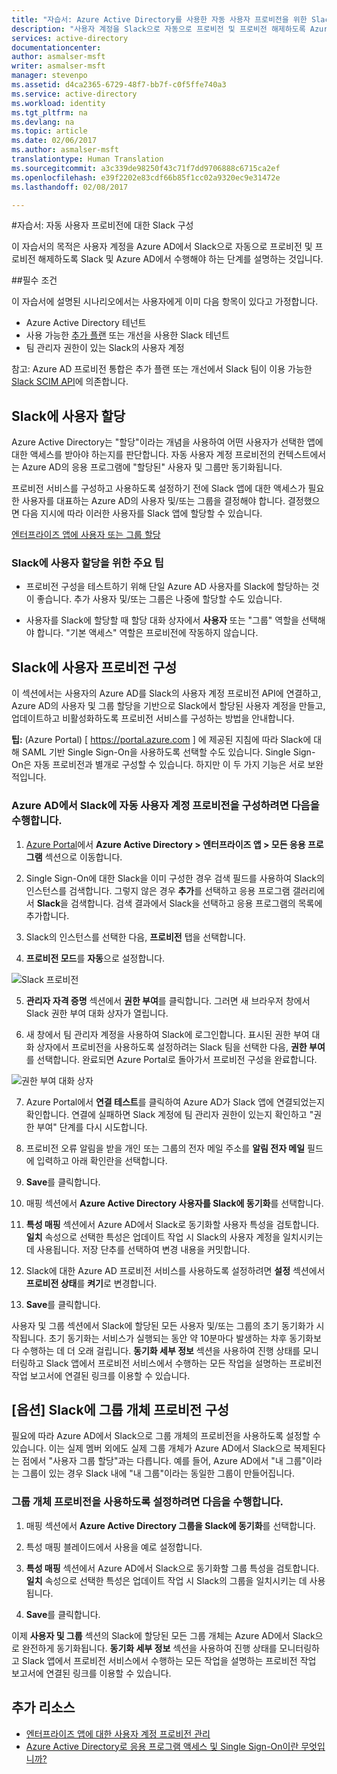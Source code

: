 ```yaml
---
title: "자습서: Azure Active Directory를 사용한 자동 사용자 프로비전을 위한 Slack 구성 | Microsoft Docs"
description: "사용자 계정을 Slack으로 자동으로 프로비전 및 프로비전 해제하도록 Azure Active Directory를 구성하는 방법을 알아봅니다."
services: active-directory
documentationcenter: 
author: asmalser-msft
writer: asmalser-msft
manager: stevenpo
ms.assetid: d4ca2365-6729-48f7-bb7f-c0f5ffe740a3
ms.service: active-directory
ms.workload: identity
ms.tgt_pltfrm: na
ms.devlang: na
ms.topic: article
ms.date: 02/06/2017
ms.author: asmalser-msft
translationtype: Human Translation
ms.sourcegitcommit: a3c339de98250f43c71f7dd9706888c6715ca2ef
ms.openlocfilehash: e39f2202e83cdf66b85f1cc02a9320ec9e31472e
ms.lasthandoff: 02/08/2017

---
```


#<a name="tutorial-configuring-slack-for-automatic-user-provisioning"></a>자습서: 자동 사용자 프로비전에 대한 Slack 구성


이 자습서의 목적은 사용자 계정을 Azure AD에서 Slack으로 자동으로 프로비전 및 프로비전 해제하도록 Slack 및 Azure AD에서 수행해야 하는 단계를 설명하는 것입니다. 

##<a name="prerequisites"></a>필수 조건

이 자습서에 설명된 시나리오에서는 사용자에게 이미 다음 항목이 있다고 가정합니다.

*   Azure Active Directory 테넌트
*   사용 가능한 [추가 플랜](https://aadsyncfabric.slack.com/pricing) 또는 개선을 사용한 Slack 테넌트 
*   팀 관리자 권한이 있는 Slack의 사용자 계정 

참고: Azure AD 프로비전 통합은 추가 플랜 또는 개선에서 Slack 팀이 이용 가능한 [Slack SCIM API](https://api.slack.com/scim)에 의존합니다.

## <a name="assigning-users-to-slack"></a>Slack에 사용자 할당

Azure Active Directory는 "할당"이라는 개념을 사용하여 어떤 사용자가 선택한 앱에 대한 액세스를 받아야 하는지를 판단합니다. 자동 사용자 계정 프로비전의 컨텍스트에서는 Azure AD의 응용 프로그램에 "할당된" 사용자 및 그룹만 동기화됩니다. 

프로비전 서비스를 구성하고 사용하도록 설정하기 전에 Slack 앱에 대한 액세스가 필요한 사용자를 대표하는 Azure AD의 사용자 및/또는 그룹을 결정해야 합니다. 결정했으면 다음 지시에 따라 이러한 사용자를 Slack 앱에 할당할 수 있습니다.

[엔터프라이즈 앱에 사용자 또는 그룹 할당](active-directory-coreapps-assign-user-azure-portal.md)

### <a name="important-tips-for-assigning-users-to-slack"></a>Slack에 사용자 할당을 위한 주요 팁

*    프로비전 구성을 테스트하기 위해 단일 Azure AD 사용자를 Slack에 할당하는 것이 좋습니다. 추가 사용자 및/또는 그룹은 나중에 할당할 수도 있습니다.

*    사용자를 Slack에 할당할 때 할당 대화 상자에서 **사용자** 또는 "그룹" 역할을 선택해야 합니다. "기본 액세스" 역할은 프로비전에 작동하지 않습니다.


## <a name="configuring-user-provisioning-to-slack"></a>Slack에 사용자 프로비전 구성 

이 섹션에서는 사용자의 Azure AD를 Slack의 사용자 계정 프로비전 API에 연결하고, Azure AD의 사용자 및 그룹 할당을 기반으로 Slack에서 할당된 사용자 계정을 만들고, 업데이트하고 비활성화하도록 프로비전 서비스를 구성하는 방법을 안내합니다.

**팁:** (Azure Portal) [ https://portal.azure.com ] 에 제공된 지침에 따라 Slack에 대해 SAML 기반 Single Sign-On을 사용하도록 선택할 수도 있습니다. Single Sign-On은 자동 프로비전과 별개로 구성할 수 있습니다. 하지만 이 두 가지 기능은 서로 보완적입니다.


### <a name="to-configure-automatic-user-account-provisioning-to-slack-in-azure-ad"></a>Azure AD에서 Slack에 자동 사용자 계정 프로비전을 구성하려면 다음을 수행합니다.


1)    [Azure Portal](https://portal.azure.com)에서 **Azure Active Directory > 엔터프라이즈 앱 > 모든 응용 프로그램** 섹션으로 이동합니다.

2) Single Sign-On에 대한 Slack을 이미 구성한 경우 검색 필드를 사용하여 Slack의 인스턴스를 검색합니다. 그렇지 않은 경우 **추가**를 선택하고 응용 프로그램 갤러리에서 **Slack**을 검색합니다. 검색 결과에서 Slack을 선택하고 응용 프로그램의 목록에 추가합니다.

3)    Slack의 인스턴스를 선택한 다음, **프로비전** 탭을 선택합니다.

4)    **프로비전 모드**를 **자동**으로 설정합니다.

![Slack 프로비전](./media/active-directory-saas-slack-provisioning-tutorial/Slack1.PNG)

5)    **관리자 자격 증명** 섹션에서 **권한 부여**를 클릭합니다. 그러면 새 브라우저 창에서 Slack 권한 부여 대화 상자가 열립니다. 

6) 새 창에서 팀 관리자 계정을 사용하여 Slack에 로그인합니다. 표시된 권한 부여 대화 상자에서 프로비전을 사용하도록 설정하려는 Slack 팀을 선택한 다음, **권한 부여**를 선택합니다. 완료되면 Azure Portal로 돌아가서 프로비전 구성을 완료합니다.

![권한 부여 대화 상자](./media/active-directory-saas-slack-provisioning-tutorial/Slack3.PNG)

7) Azure Portal에서 **연결 테스트**를 클릭하여 Azure AD가 Slack 앱에 연결되었는지 확인합니다. 연결에 실패하면 Slack 계정에 팀 관리자 권한이 있는지 확인하고 "권한 부여" 단계를 다시 시도합니다.

8) 프로비전 오류 알림을 받을 개인 또는 그룹의 전자 메일 주소를 **알림 전자 메일** 필드에 입력하고 아래 확인란을 선택합니다.

9) **Save**를 클릭합니다. 

10) 매핑 섹션에서 **Azure Active Directory 사용자를 Slack에 동기화**를 선택합니다.

11) **특성 매핑** 섹션에서 Azure AD에서 Slack로 동기화할 사용자 특성을 검토합니다. **일치** 속성으로 선택한 특성은 업데이트 작업 시 Slack의 사용자 계정을 일치시키는 데 사용됩니다. 저장 단추를 선택하여 변경 내용을 커밋합니다.

12) Slack에 대한 Azure AD 프로비전 서비스를 사용하도록 설정하려면 **설정** 섹션에서 **프로비전 상태**를 **켜기**로 변경합니다.

13) **Save**를 클릭합니다. 

사용자 및 그룹 섹션에서 Slack에 할당된 모든 사용자 및/또는 그룹의 초기 동기화가 시작됩니다. 초기 동기화는 서비스가 실행되는 동안 약 10분마다 발생하는 차후 동기화보다 수행하는 데 더 오래 걸립니다. **동기화 세부 정보** 섹션을 사용하여 진행 상태를 모니터링하고 Slack 앱에서 프로비전 서비스에서 수행하는 모든 작업을 설명하는 프로비전 작업 보고서에 연결된 링크를 이용할 수 있습니다.

## <a name="optional-configuring-group-object-provisioning-to-slack"></a>[옵션] Slack에 그룹 개체 프로비전 구성 

필요에 따라 Azure AD에서 Slack으로 그룹 개체의 프로비전을 사용하도록 설정할 수 있습니다. 이는 실제 멤버 외에도 실제 그룹 개체가 Azure AD에서 Slack으로 복제된다는 점에서 "사용자 그룹 할당"과는 다릅니다. 예를 들어, Azure AD에서 "내 그룹"이라는 그룹이 있는 경우 Slack 내에 "내 그룹"이라는 동일한 그룹이 만들어집니다.

### <a name="to-enable-provisioning-of-group-objects"></a>그룹 개체 프로비전을 사용하도록 설정하려면 다음을 수행합니다.

1) 매핑 섹션에서 **Azure Active Directory 그룹을 Slack에 동기화**를 선택합니다.

2) 특성 매핑 블레이드에서 사용을 예로 설정합니다.

3) **특성 매핑** 섹션에서 Azure AD에서 Slack으로 동기화할 그룹 특성을 검토합니다. **일치** 속성으로 선택한 특성은 업데이트 작업 시 Slack의 그룹을 일치시키는 데 사용됩니다. 

4) **Save**를 클릭합니다.

이제 **사용자 및 그룹** 섹션의 Slack에 할당된 모든 그룹 개체는 Azure AD에서 Slack으로 완전하게 동기화됩니다. **동기화 세부 정보** 섹션을 사용하여 진행 상태를 모니터링하고 Slack 앱에서 프로비전 서비스에서 수행하는 모든 작업을 설명하는 프로비전 작업 보고서에 연결된 링크를 이용할 수 있습니다.


## <a name="additional-resources"></a>추가 리소스

* [엔터프라이즈 앱에 대한 사용자 계정 프로비전 관리](active-directory-enterprise-apps-manage-provisioning.md)
* [Azure Active Directory로 응용 프로그램 액세스 및 Single Sign-On이란 무엇입니까?](active-directory-appssoaccess-whatis.md)

